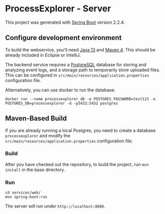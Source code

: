 # ProcessExplorer - Server

This project was generated with [Spring Boot](https://spring.io/projects/spring-boot) version 2.2.4.

## Configure development environment

To build the webservice, you'll need [Java 13](https://openjdk.java.net/projects/jdk/13/) and [Maven 4](https://maven.apache.org/). This should be already included in Eclipse or IntelliJ.

The backend service requires a [PostgreSQL](https://www.postgresql.org/) database for storing and analyzing event logs, and a storage path to temporarily store uploaded files. This can be configured in `src/main/resources/application.properties` configuration file.

Alternatively, you can use docker to run the database:
```
docker run --name processexplorer_db -e POSTGRES_PASSWORD=test123 -e POSTGRES_DB=processexplorer -d -p5432:5432 postgres
```  

## Maven-Based Build

If you are already running a local Postgres, you need to create a database `processexplorer` and modify the `src/main/resources/application.properties` configuration file.

### Build

After you have checked out the repository, to build the project, run `mvn install` in the base directory.

### Run

```
cd services/web/
mvn spring-boot:run
```

The server will run under `http://localhost:8080`.
